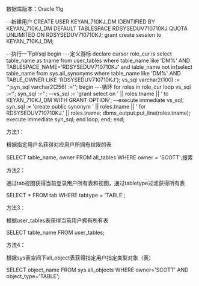 数据库版本：Oracle 11g


--新建用户
CREATE USER KEYAN_710KJ_DM IDENTIFIED BY KEYAN_710KJ_DM DEFAULT TABLESPACE RDSYSEDUV710710KJ QUOTA UNLIMITED ON RDSYSEDUV710710KJ;
grant create session to KEYAN_710KJ_DM;

--执行一下pl/sql
begin
  ---定义游标
 declare cursor role_cur is select table_name as tname from user_tables where table_name like 'DM%' AND TABLESPACE_NAME='RDSYSEDUV710710KJ' 
 and table_name not in(select table_name from sys.all_synonyms where table_name like 'DM%' AND TABLE_OWNER LIKE 'RDSYSEDUV710710KJ');
 vs_sql varchar2(100) := '';syn_sql varchar2(256) :='';
  begin
    ---循环
    for roles in role_cur 
      loop
        vs_sql :='';
        syn_sql :='';
        --vs_sql := 'grant select on ' || roles.tname || ' to KEYAN_710KJ_DM  WITH GRANT OPTION';
        --execute immediate vs_sql;
        syn_sql := 'create public synonym ' || roles.tname || ' for RDSYSEDUV710710KJ.' || roles.tname;
        dbms_output.put_line(roles.tname);
        execute immediate syn_sql;
      end loop;
  end;
end;


方法1：

根据指定用户名获得对应用户所拥有权限的表

SELECT table_name, owner FROM all_tables WHERE owner = 'SCOTT';搜索

方法2：
 
通过tab视图获得当前登录用户所有表和视图，通过tabletype过滤获得所有表

SELECT * FROM tab WHERE tabtype = 'TABLE';
 
方法3：
 
根据user_tables表获得当前用户拥有所有表

SELECT table_name FROM user_tables;

方法4：
 
根据sys表空间下all_object表获得指定用户指定类型对象（表）

SELECT object_name FROM sys.all_objects WHERE owner='SCOTT' AND object_type='TABLE';